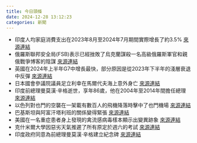 ```yaml
---
title: 今日頭條
date: 2024-12-28 13:12:23
categories: 新聞            
---
```

- 印度人均家庭消費支出在2023年8月至2024年7月期間實際增長了約3.5% [來源連結](https://www.thehindu.com/news/morning-digest-december-28-2024/article69034731.ece)
- 俄羅斯聯邦安全局(FSB)表示已經挫敗了烏克蘭謀殺一名高級俄羅斯軍官和親俄戰爭博客的陰謀 [來源連結](https://www.theguardian.com/world/live/2024/dec/28/russia-ukraine-war-live-updates-latest-putin-zelenskyy)
- 英國在2024年上半年G7中增長最快，部分原因是從2023年下半年的淺層衰退中反彈 [來源連結](https://www.theguardian.com/business/2024/dec/28/trump-versus-trade-the-global-economic-outlook-for-2025-in-five-charts)
- 日本國會參議院議員足立利幸在馬爾代夫海上意外身亡 [來源連結](https://www.japantimes.co.jp/news/2024/12/28/japan/politics/japan-lawmaker-maldives-death/)
- 印度前總理曼莫漢·辛格逝世，享年86歲，他在2004年至2014年間擔任總理 [來源連結](https://www.theguardian.com/world/2024/dec/28/india-mourns-former-pm-manmohan-singh-with-delhi-state-funeral)
- 以色列對也門的空襲在一架載有數百人的飛機降落時擊中了也門機場 [來源連結](https://www.thehindu.com/news/international/israeli-airstrikes-hit-a-yemen-airport-as-a-jet-with-hundreds-onboard-was-landing-un-official-says/article69036141.ece)
- 巴基斯坦與阿富汗塔利班的關係變得緊張 [來源連結](https://www.aljazeera.com/news/2024/12/28/analysis-why-have-pakistans-ties-with-the-afghan-taliban-turned-frigid)
- 美國在一名重症患者身上發現的禽流感病毒樣本顯示出變異跡象 [來源連結](https://www.japantimes.co.jp/news/2024/12/28/world/science-health/us-bird-flu-mutation/)
- 克什米爾大學因惡劣天氣推遲了所有原定於週六的考試 [來源連結](https://www.thehindu.com/news/national/jammu-and-kashmir/six-stranded-in-snowfall-on-mughal-road-in-j-k-rescued/article69036057.ece)
- 印度政府同意為前總理曼莫漢·辛格建立紀念碑 [來源連結](https://www.thehindu.com/news/national/govt-agreed-to-memorial-for-manmohan-singh-congress-now-playing-politics-bjp/article69036029.ece)



